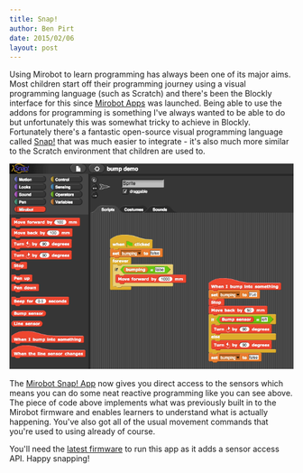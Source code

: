 ```yaml
---
title: Snap!
author: Ben Pirt
date: 2015/02/06
layout: post
---
```


Using Mirobot to learn programming has always been one of its major aims. Most children start off their programming journey using a visual programming language (such as Scratch) and there's been the Blockly interface for this since [Mirobot Apps](http://apps.mirobot.io/) was launched. Being able to use the addons for programming is something I've always wanted to be able to do but unfortunately this was somewhat tricky to achieve in Blockly. Fortunately there's a fantastic open-source visual programming language called [Snap!](http://snap.berkeley.edu/) that was much easier to integrate - it's also much more similar to the Scratch environment that children are used to.

![Snap!](/assets/snap/program.png "Snap")

The [Mirobot Snap! App](http://apps.mirobot.io/snap/) now gives you direct access to the sensors which means you can do some neat reactive programming like you can see above. The piece of code above implements what was previously built in to the Mirobot firmware and enables learners to understand what is actually happening. You've also got all of the usual movement commands that you're used to using already of course.

You'll need the [latest firmware](http://mirobot.io/build/firmware_update/) to run this app as it adds a sensor access API. Happy snapping!